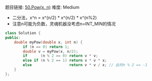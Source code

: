 题目链接: [50.Pow(x, n)][1]
难度: Medium

- 二分法，x^n = x^(n/2) * x^(n/2) * x^(n%2)
- 注意n可能为负数，灵魂机器没考虑n=INT_MIN的情况

```cpp
class Solution {
public:
    double myPow(double x, int n) {
        if (n == 0) return 1;
        double v = myPow(x, n/2);
        if      (n % 2 == 0) return v * v;
        else if (n % 2 == 1) return v * v * x;
        else                 return v * v / x; // 此时n % 2 == -1
    }
};
```

[1]: https://leetcode.com/problems/powx-n/